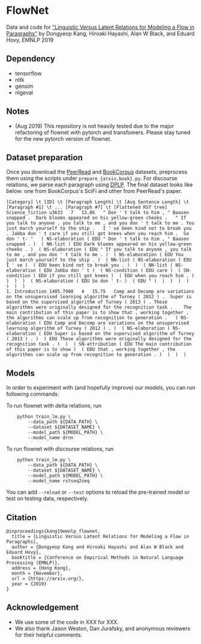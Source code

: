 # FlowNet
Data and code for ["Linguistic Versus Latent Relations for Modeling a Flow in Paragraphs"](https://arxiv.org/) by Dongyeop Kang, Hiroaki Hayashi, Alan W Black, and Eduard Hovy, EMNLP 2019

## Dependency
 - tensorflow
 - nltk
 - gensim
 - nlgeval
 
## Notes
 - (Aug 2019) This repository is not heavily tested due to the major refactoring of flownet with pytorch and transfomers. Please stay tuned for the new pytorch version of flownet.


## Dataset preparation
Once you download the [PeerRead](https://github.com/allenai/PeerRead) and [BookCorpus](https://github.com/soskek/bookcorpus) datasets, preprocess them using the scripts under ```prepare_{arxiv,book}.py```. For discourse relations, we parse each paragraph using [DPLP](http://github.com/jiyfeng/DPLP). The final dataset looks like below: one from BookCorpus's SciFi and other from PeerRead's paper. 
```
[Category] \t [ID] \t [Paragraph Length] \t [Avg Sentence Length] \t [Paragraph #1] \t ... [Paragraph #7] \t [Flattened RST tree]
Science_fiction	u3633	7	13.86	" Don ' t talk to him , " Baasen snapped .	Dark blooms appeared on his yellow-green cheeks .	" If you talk to anyone , you talk to me , and you don ' t talk to me .	You just march yourself to the ship .	I ' ve been kind not to break you .	Jabba don ' t care if you still got knees when you reach him .	So don ' t- "	( NS-elaboration ( EDU " Don ' t talk to him , " Baasen snapped . )  ( NN-list ( EDU Dark blooms appeared on his yellow-green cheeks . )  ( NS-elaboration ( EDU " If you talk to anyone , you talk to me , and you don ' t talk to me . )  ( NS-elaboration ( EDU You just march yourself to the ship . )  ( NN-list ( NS-elaboration ( EDU I ' ve )  ( EDU been kind not to break you . )  )  ( NN-list ( NS-elaboration ( EDU Jabba don ' t )  ( NS-condition ( EDU care )  ( SN-condition ( EDU if you still got knees )  ( EDU when you reach him . )  )  )  )  ( NS-elaboration ( EDU So don ' t- )  ( EDU " )  )  )  )  )  )  )  )
1. Introduction	1405.7908	4	15.75	Comp and Decomp are variations on the unsupervised learning algorithm of Turney ( 2012 ) .	Super is based on the supervised algorithm of Turney ( 2013 ) .	These algorithms were originally designed for the recognition task .	The main contribution of this paper is to show that , working together , the algorithms can scale up from recognition to generation .	( NS-elaboration ( EDU Comp and Decomp are variations on the unsupervised learning algorithm of Turney ( 2012 ) . )  ( NS-elaboration ( NS-elaboration ( EDU Super is based on the supervised algorithm of Turney ( 2013 ) . )  ( EDU These algorithms were originally designed for the recognition task . )  )  ( SN-attribution ( EDU The main contribution of this paper is to show )  ( EDU that , working together , the algorithms can scale up from recognition to generation . )  )  )  )
```

## Models
In order to experiment with (and hopefully improve) our models, you can run following commands:

To run flownet with delta relations, run 
```
    python train_lm.py \
        --data_path ${DATA_PATH} \
        --dataset ${DATASET_NAME} \
        --model_path ${MODEL_PATH} \
        --model_name drnn
```

To run flownet with discourse relations, run 
```
    python train_lm.py \
        --data_path ${DATA_PATH} \
        --dataset ${DATASET_NAME} \
        --model_path ${MODEL_PATH} \
        --model_name rstseq2seq
```

You can add ```--reload``` or ```--test``` options to reload the pre-trained model or test on testing data, respectively. 


## Citation
    
    @inproceedings{kang19emnlp_flownet,
      title = {Linguistic Versus Latent Relations for Modeling a Flow in Paragraphs},
      author = {Dongyeop Kang and Hiroaki Hayashi and Alan W Black and Eduard Hovy},
      booktitle = {Conference on Empirical Methods in Natural Language Processing (EMNLP)},
      address = {Hong Kong},
      month = {November},
      url = {https://arxiv.org/},
      year = {2019}
    }

## Acknowledgement
 - We use some of the code in XXX for XXX.
 - We also thank Jason Weston, Dan Jurafsky, and anonymous reviewers for their helpful comments.

